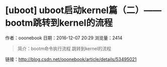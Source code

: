 # [uboot] uboot启动kernel篇（二）——bootm跳转到kernel的流程
作者：ooonebook
日期：2016-12-07 20:29
浏览量：2414
> 简介：bootm命令执行流程
跳转到kernel的流程

 链接：http://blog.csdn.net/ooonebook/article/details/53495021
